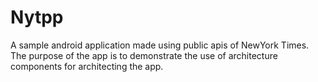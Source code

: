 # Nytpp
A sample android application made using public apis of NewYork Times. The purpose of the app is to demonstrate the use of architecture components for architecting the app.
